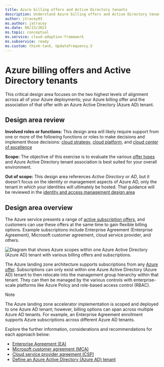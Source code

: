 ```yaml
---
title: Azure billing offers and Active Directory tenants
description: Understand Azure billing offers and Active Directory tenants
author: jtracey93
ms.author: jatracey
ms.date: 08/23/2021
ms.topic: conceptual
ms.service: cloud-adoption-framework
ms.subservice: ready
ms.custom: think-tank, UpdateFrequency.5
---
```


# Azure billing offers and Active Directory tenants

This critical design area focuses on the two highest levels of alignment across all of your Azure deployments; your Azure billing offer and the association of that offer with an Azure Active Directory (Azure AD) tenant.

## Design area review

**Involved roles or functions:** This design area will likely require support from one or more of the following functions or roles to make decisions and implement those decisions: [cloud strategy](../../../organize/cloud-strategy.md), [cloud platform](../../../organize/cloud-platform.md), and [cloud center of excellence](../../../organize/cloud-center-of-excellence.md)

**Scope:** The objective of this exercise is to evaluate the various [offer types](https://azure.microsoft.com/support/legal/offer-details/) and Azure Active Directory tenant association is best suited for your overall environment.

**Out of scope:** This design area references *Active Directory or AD*, but it doesn't focus on the identity or management aspects of Azure AD, only the tenant in which your identities will ultimately be hosted. That guidance will be reviewed in the [identity and access management design area](./identity-access.md)

## Design area overview

The Azure service presents a range of [active subscription offers](https://azure.microsoft.com/support/legal/offer-details/), and customers can use these offers at the same time to gain flexible billing options. Example subscriptions include Enterprise Agreement (Enterprise Agreement), Microsoft customer agreement, cloud service provider, and others.

![Diagram that shows Azure scopes within one Azure Active Directory (Azure AD) tenant with various billing offers and subscriptions.](../../enterprise-scale/media/az-scopes-billing.png)

The Azure landing zone architecture supports subscriptions from any [Azure offer](https://azure.microsoft.com/support/legal/offer-details/). Subscriptions can only exist within one Azure Active Directory (Azure AD) tenant to then relocate into the management group hierarchy within that tenant. They can then be managed by the various controls with enterprise-scale platforms like Azure Policy and role-based access control (RBAC).

> [!NOTE]
> The Azure landing zone accelerator implementation is scoped and deployed to one Azure AD tenant; however, billing options can span across multiple Azure AD tenants. For example, an Enterprise Agreement enrollment supports Azure subscriptions across different Azure AD tenants.

Explore the further information, considerations and recommendations for each approach below:

- [Enterprise Agreement (EA)](./azure-billing-enterprise-agreement.md)
- [Microsoft customer agreement (MCA)](./azure-billing-microsoft-customer-agreement.md)
- [Cloud service provider agreement (CSP)](./azure-billing-cloud-solution-provider.md)
- [Define an Azure Active Directory (Azure AD) tenant](./azure-ad-define.md)

